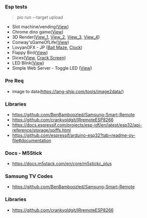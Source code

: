 ### Esp tests

> pio run --target upload

- Slot machine/vending([View](Slot_Machine))
- Chrome dino game([View](Dino_Game))
- 3D Render([View_1](3D_1), [View_2](3D_2), [View_3](3D_3), [View_4](3D_4))
- Conway'sGameOfLife([View](Game_Of_Life))
- LovyanGFX - JP ([Ball Maze](GFX_Ball_Maze), [Clock](GFX_Clock_Sample))
- Flappy Bird([View](Flappy_Bird))
- Dices([View](Dices), [Crack Screen](Crack_Screen))
- LED Blink([View](Blink))
- Simple Web Server - Toggle LED ([View](Simple_Web_Server))

### Pre Req

- image to data(https://lang-ship.com/tools/image2data/)


### Libraries
- https://github.com/BenBamboozled/Samsung-Smart-Remote
- https://github.com/crankyoldgit/IRremoteESP8266
- https://docs.espressif.com/projects/esp-idf/en/latest/esp32/api-reference/storage/spiffs.html
- https://github.com/espressif/arduino-esp32?tab=readme-ov-file#documentation


### Docs - M5Stick
- https://docs.m5stack.com/en/core/m5stickc_plus


### Samsung TV Codes
- https://github.com/BenBamboozled/Samsung-Smart-Remote


### Libraries
- https://github.com/crankyoldgit/IRremoteESP8266

